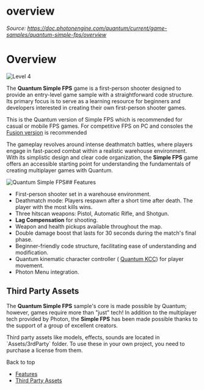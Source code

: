 # overview

_Source: https://doc.photonengine.com/quantum/current/game-samples/quantum-simple-fps/overview_

# Overview

![Level 4](/v2/img/docs/levels/level01-beginner_1.5x.png)

The **Quantum Simple FPS** game is a first-person shooter designed to provide an entry-level game sample with a straightforward code structure. Its primary focus is to serve as a learning resource for beginners and developers interested in creating their own first-person shooter games.

This is the Quantum version of Simple FPS which is recommended for casual or mobile FPS games. For competitive FPS on PC and consoles the [Fusion version](/fusion/current/game-samples/simple-fps/overview) is recommended

The gameplay revolves around intense deathmatch battles, where players engage in fast-paced combat within a realistic warehouse environment. With its simplistic design and clear code organization, the **Simple FPS** game offers an accessible starting point for understanding the fundamentals of creating multiplayer games with Quantum.

![Quantum Simple FPS](https://doc.photonengine.com/docs/img/quantum/v3/game-samples/simple-fps/overview.jpg)## Features

- First-person shooter set in a warehouse environment.
- Deathmatch mode: Players respawn after a short time after death. The player with the most kills wins.
- Three hitscan weapons: Pistol, Automatic Rifle, and Shotgun.
- **Lag Compensation** for shooting.
- Weapon and health pickups available throughout the map.
- Double damage boost that lasts for 30 seconds during the match's final phase.
- Beginner-friendly code structure, facilitating ease of understanding and modification.
- Quantum kinematic character controller ( [Quantum KCC](/quantum/current/addons/kcc/overview)) for player movement.
- Photon Menu integration.

## Third Party Assets

The **Quantum Simple FPS** sample's core is made possible by Quantum; however, games require more than "just" tech! In addition to the multiplayer tech provided by Photon, the **Simple FPS** has been made possible thanks to the support of a group of excellent creators.

Third party assets like models, effects, sounds are located in \`Assets/3rdParty\` folder. To use these in your own project, you need to purchase a license from them.

Back to top

- [Features](#features)
- [Third Party Assets](#third-party-assets)